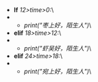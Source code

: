 - **If** *12>time>0:*\
- - *print("枣上好，陌生人")*\
- **elif** *18>time>12:*\
- - *print("虾吴好，陌生人")*\
- **elif** *24>time>18:*\
- - *print("宛上好，陌生人")*\
